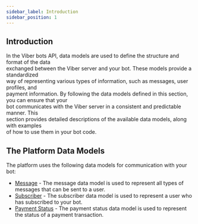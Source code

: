 ```yaml
---
sidebar_label: Introduction
sidebar_position: 1
---
```


## Introduction

In the Viber bots API, data models are used to define the structure and format of the data<br/>
exchanged between the Viber server and your bot. These models provide a standardized<br/>
way of representing various types of information, such as messages, user profiles, and<br/>
payment information. By following the data models defined in this section, you can ensure that your<br/>
bot communicates with the Viber server in a consistent and predictable manner. This<br/>
section provides detailed descriptions of the available data models, along with examples<br/>
of how to use them in your bot code.

## The Platform Data Models

The platform uses the following data models for communication with your bot:

* [Message](./message) - The message data model is used to represent all types of messages that can be sent to a user.
* [Subscriber](./subscriber) - The subscriber data model is used to represent a user who has subscribed to your bot.
* [Payment Status](./payment-status) - The payment status data model is used to represent the status of a payment transaction.

